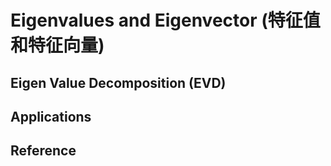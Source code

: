 # Eigenvalues and Eigenvector (特征值和特征向量)

## Eigen Value Decomposition (EVD)




## Applications


## Reference
